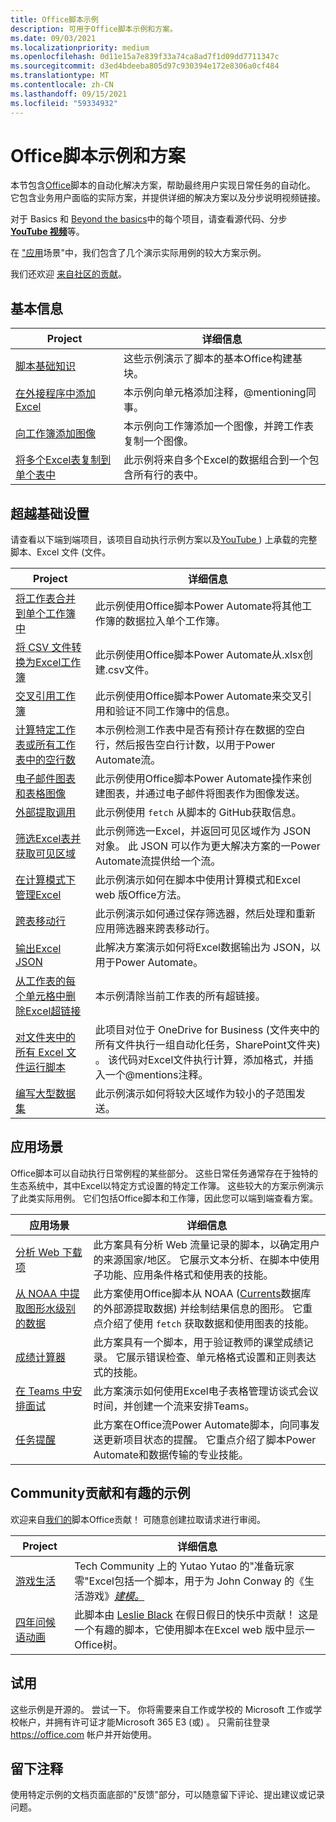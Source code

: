 ```yaml
---
title: Office脚本示例
description: 可用于Office脚本示例和方案。
ms.date: 09/03/2021
ms.localizationpriority: medium
ms.openlocfilehash: 0d11e15a7e839f33a74ca8ad7f1d09dd7711347c
ms.sourcegitcommit: d3ed4bdeeba805d97c930394e172e8306a0cf484
ms.translationtype: MT
ms.contentlocale: zh-CN
ms.lasthandoff: 09/15/2021
ms.locfileid: "59334932"
---
```

# <a name="office-scripts-samples-and-scenarios"></a>Office脚本示例和方案

本节包含[Office](../../overview/excel.md)脚本的自动化解决方案，帮助最终用户实现日常任务的自动化。 它包含业务用户面临的实际方案，并提供详细的解决方案以及分步说明视频链接。

对于 Basics 和 [Beyond the basics](#beyond-the-basics)中的每个项目，请查看源代码、分步 [**YouTube 视频**](https://www.youtube.com/playlist?list=PLr3zVPZrMOUMl88fs8uc2GGAePRnNe6m0)等。 [](#basics)

在 ["应用](#scenarios)场景"中，我们包含了几个演示实际用例的较大方案示例。

我们还欢迎 [来自社区的贡献](#community-contributions-and-fun-samples)。

## <a name="basics"></a>基本信息

| Project | 详细信息 |
|---------|---------|
| [脚本基础知识](../excel-samples.md) | 这些示例演示了脚本的基本Office构建基块。 |
| [在外接程序中添加Excel](add-excel-comments.md) | 本示例向单元格添加注释，@mentioning同事。 |
| [向工作簿添加图像](add-image-to-workbook.md) | 本示例向工作簿添加一个图像，并跨工作表复制一个图像。|
| [将多个Excel表复制到单个表中](copy-tables-combine.md) | 此示例将来自多个Excel的数据组合到一个包含所有行的表中。 |

## <a name="beyond-the-basics"></a>超越基础设置

请查看以下端到端项目，该项目自动执行示例方案以及[YouTube ](https://www.youtube.com/playlist?list=PLr3zVPZrMOUMl88fs8uc2GGAePRnNe6m0)) 上承载的完整脚本、Excel 文件 (文件。

| Project | 详细信息 |
|---------|---------|
| [将工作表合并到单个工作簿中](combine-worksheets-into-single-workbook.md) | 此示例使用Office脚本Power Automate将其他工作簿的数据拉入单个工作簿。 |
| [将 CSV 文件转换为Excel工作簿](convert-csv.md) | 此示例使用Office脚本Power Automate从.xlsx创建.csv文件。 |
| [交叉引用工作簿](excel-cross-reference.md) | 此示例使用Office脚本Power Automate来交叉引用和验证不同工作簿中的信息。 |
| [计算特定工作表或所有工作表中的空行数](count-blank-rows.md) | 本示例检测工作表中是否有预计存在数据的空白行，然后报告空白行计数，以用于Power Automate流。 |
| [电子邮件图表和表格图像](email-images-chart-table.md) | 此示例使用Office脚本Power Automate操作来创建图表，并通过电子邮件将图表作为图像发送。 |
| [外部提取调用](external-fetch-calls.md) | 此示例使用 `fetch` 从脚本的 GitHub获取信息。 |
| [筛选Excel表并获取可见区域](filter-table-get-visible-range.md) | 此示例筛选一Excel，并返回可见区域作为 JSON 对象。 此 JSON 可以作为更大解决方案的一Power Automate流提供给一个流。 |
| [在计算模式下管理Excel](excel-calculation.md) | 此示例演示如何在脚本中使用计算模式和Excel web 版Office方法。 |
| [跨表移动行](move-rows-across-tables.md) | 此示例演示如何通过保存筛选器，然后处理和重新应用筛选器来跨表移动行。 |
| [输出Excel JSON](get-table-data.md) | 此解决方案演示如何将Excel数据输出为 JSON，以用于Power Automate。 |
| [从工作表的每个单元格中删除Excel超链接](remove-hyperlinks-from-cells.md) | 本示例清除当前工作表的所有超链接。 |
| [对文件夹中的所有 Excel 文件运行脚本](automate-tasks-on-all-excel-files-in-folder.md) | 此项目对位于 OneDrive for Business (文件夹中的所有文件执行一组自动化任务，SharePoint文件夹) 。 该代码对Excel文件执行计算，添加格式，并插入一个@mentions注释。 |
| [编写大型数据集](write-large-dataset.md) | 此示例演示如何将较大区域作为较小的子范围发送。 |

## <a name="scenarios"></a>应用场景

Office脚本可以自动执行日常例程的某些部分。 这些日常任务通常存在于独特的生态系统中，其中Excel以特定方式设置的特定工作簿。 这些较大的方案示例演示了此类实际用例。 它们包括Office脚本和工作簿，因此您可以端到端查看方案。

| 应用场景 | 详细信息 |
|---------|---------|
| [分析 Web 下载项](../scenarios/analyze-web-downloads.md) | 此方案具有分析 Web 流量记录的脚本，以确定用户的来源国家/地区。 它展示文本分析、在脚本中使用子功能、应用条件格式和使用表的技能。 |
| [从 NOAA 中提取图形水级别的数据](../scenarios/noaa-data-fetch.md) | 此方案使用Office脚本从 NOAA ([Currents](https://tidesandcurrents.noaa.gov/)数据库的外部源提取数据) 并绘制结果信息的图形。 它重点介绍了使用 `fetch` 获取数据和使用图表的技能。 |
| [成绩计算器](../scenarios/grade-calculator.md) | 此方案具有一个脚本，用于验证教师的课堂成绩记录。 它展示错误检查、单元格格式设置和正则表达式的技能。 |
| [在 Teams 中安排面试](../scenarios/schedule-interviews-in-teams.md) | 此方案演示如何使用Excel电子表格管理访谈式会议时间，并创建一个流来安排Teams。 |
| [任务提醒](../scenarios/task-reminders.md) | 此方案在Office流Power Automate脚本，向同事发送更新项目状态的提醒。 它重点介绍了脚本Power Automate和数据传输的专业技能。 |

## <a name="community-contributions-and-fun-samples"></a>Community贡献和有趣的示例

欢迎来自[我们的](https://github.com/OfficeDev/office-scripts-docs/blob/master/Contributing.md)脚本Office贡献！ 可随意创建拉取请求进行审阅。

| Project | 详细信息 |
|---------|---------|
| [游戏生活](https://techcommunity.microsoft.com/t5/excel-blog/ready-player-zero/ba-p/2246208) | Tech Community 上的 Yutao Yutao 的"准备玩家零"Excel包括一个脚本，用于为 John Conway 的《生活游戏》[*建模。*](https://en.wikipedia.org/wiki/Conway%27s_Game_of_Life) |
| [四年问候语动画](community-seasons-greetings.md) | 此脚本由 [Leslie Black](https://www.linkedin.com/in/lesblackconsultant/) 在假日假日的快乐中贡献！ 这是一个有趣的脚本，它使用脚本在Excel web 版中显示一Office树。 |

## <a name="try-it-out"></a>试用

这些示例是开源的。 尝试一下。 你将需要来自工作或学校的 Microsoft 工作或学校帐户，并拥有许可证才能Microsoft 365 E3 (或) 。 只需前往登录 https://office.com 帐户并开始使用。

## <a name="leave-a-comment"></a>留下注释

使用特定示例的文档页面底部的"反馈"部分，可以随意留下评论、提出建议或记录问题。
